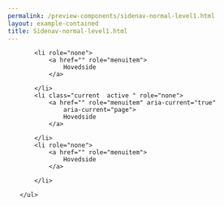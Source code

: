 ```yaml
--- 
permalink: /preview-components/sidenav-normal-level1.html
layout: example-contained 
title: Sidenav-normal-level1.html
---
```

<nav>
    <ul class="sidenav-list" role="menu">

        <li role="none">
            <a href="" role="menuitem">
                Hovedside
            </a>

        </li>
        <li class="current  active " role="none">
            <a href="" role="menuitem" aria-current="true"
                aria-current="page">
                Hovedside
            </a>

        </li>
        <li role="none">
            <a href="" role="menuitem">
                Hovedside
            </a>

        </li>

    </ul>
</nav>